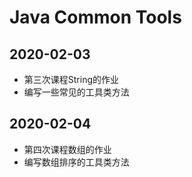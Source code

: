 # Java Common Tools

## 2020-02-03
- 第三次课程String的作业
- 编写一些常见的工具类方法

## 2020-02-04
- 第四次课程数组的作业
- 编写数组排序的工具类方法
